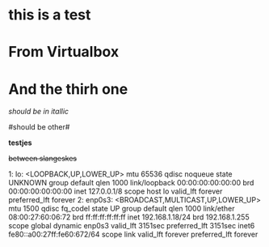 this is a test
===
From Virtualbox
==
And the thirh one
=

*should be in itallic* 

#should be other#

**testjes**

~~between slangeskes~~

1: lo: <LOOPBACK,UP,LOWER_UP> mtu 65536 qdisc noqueue state UNKNOWN group default qlen 1000
    link/loopback 00:00:00:00:00:00 brd 00:00:00:00:00:00
    inet 127.0.0.1/8 scope host lo
       valid_lft forever preferred_lft forever
2: enp0s3: <BROADCAST,MULTICAST,UP,LOWER_UP> mtu 1500 qdisc fq_codel state UP group default qlen 1000
    link/ether 08:00:27:60:06:72 brd ff:ff:ff:ff:ff:ff
    inet 192.168.1.18/24 brd 192.168.1.255 scope global dynamic enp0s3
       valid_lft 3151sec preferred_lft 3151sec
    inet6 fe80::a00:27ff:fe60:672/64 scope link 
       valid_lft forever preferred_lft forever
